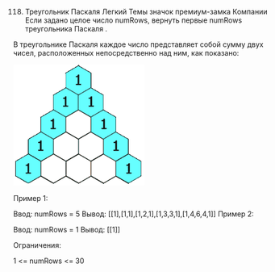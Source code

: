 118. Треугольник Паскаля
Легкий
Темы
значок премиум-замка
Компании
Если задано целое число numRows, вернуть первые numRows треугольника Паскаля .

В треугольнике Паскаля каждое число представляет собой сумму двух чисел, расположенных непосредственно над ним, как показано:

![ex1](image/ex1.gif)
 

Пример 1:

Ввод: numRows = 5
 Вывод: [[1],[1,1],[1,2,1],[1,3,3,1],[1,4,6,4,1]]
Пример 2:

Ввод: numRows = 1
 Вывод: [[1]]
 

Ограничения:

1 <= numRows <= 30